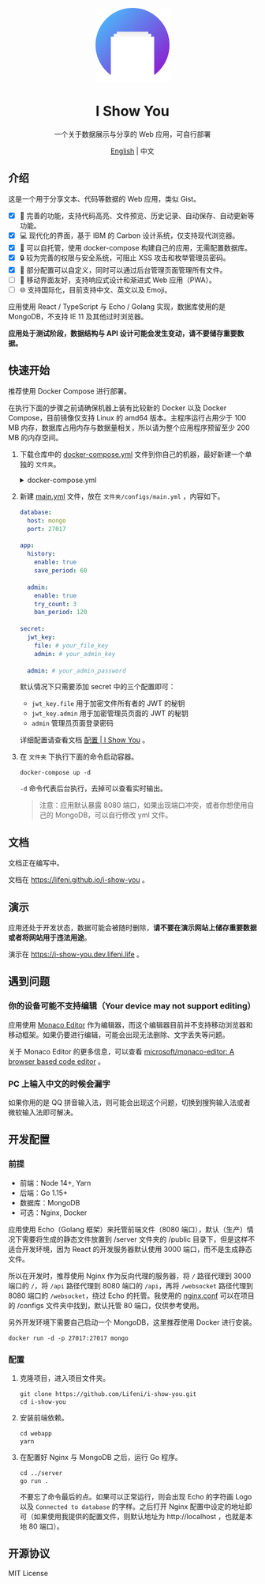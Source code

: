 <p align="center">
  <img width="150px" alt="Logo" src="logo.svg" />
</p>

<h1 align="center">I Show You</h1>
<p align="center">一个关于数据展示与分享的 Web 应用，可自行部署</p>
<p align="center"><a href="README.md">English</a> | 中文</p>

## 介绍

这是一个用于分享文本、代码等数据的 Web 应用，类似 Gist。

- [x] 🔮 完善的功能，支持代码高亮、文件预览、历史记录、自动保存、自动更新等功能。
- [x] 💻 现代化的界面，基于 IBM 的 Carbon 设计系统，仅支持现代浏览器。
- [x] 🚀 可以自托管，使用 docker-compose 构建自己的应用，无需配置数据库。
- [x] 🔒 较为完善的权限与安全系统，可阻止 XSS 攻击和枚举管理员密码。
- [x] 🧱 部分配置可以自定义，同时可以通过后台管理页面管理所有文件。
- [ ] 📱 移动界面友好，支持响应式设计和渐进式 Web 应用（PWA）。
- [ ] 🌐 支持国际化，目前支持中文、英文以及 Emoji。

应用使用 React / TypeScript 与 Echo / Golang 实现，数据库使用的是 MongoDB，不支持 IE 11 及其他过时浏览器。

**应用处于测试阶段，数据结构与 API 设计可能会发生变动，请不要储存重要数据。**

## 快速开始

推荐使用 Docker Compose 进行部署。

在执行下面的步骤之前请确保机器上装有比较新的 Docker 以及 Docker Compose，目前镜像仅支持 Linux 的 amd64 版本。主程序运行占用少于 100 MB 内存，数据库占用内存与数据量相关，所以请为整个应用程序预留至少 200 MB 的内存空间。

1. 下载仓库中的 [docker-compose.yml](https://github.com/Lifeni/i-show-you/blob/master/build/docker-compose.yml) 文件到你自己的机器，最好新建一个单独的 `文件夹`。

   <details>
     <summary>docker-compose.yml</summary>

   ```yml
   version: "3"

   services:
     mongo:
       image: mongo:latest
       container_name: i-show-you-mongo
       restart: always
       # ports:
       #   - 27017:27017
       volumes:
         - data:/data/db
       networks:
         - network

     app:
       image: lifeni/i-show-you:latest
       container_name: i-show-you-app
       restart: always
       ports:
         - 8080:8080
       volumes:
         - ./configs:/app/configs
       networks:
         - network
       depends_on:
         - mongo

   volumes:
     data:

   networks:
     network:
   ```

   </details>

2. 新建 [main.yml](https://github.com/Lifeni/i-show-you/blob/master/configs/main.yml) 文件，放在 `文件夹/configs/main.yml` ，内容如下。

   ```yml
   database:
     host: mongo
     port: 27017

   app:
     history:
       enable: true
       save_period: 60

     admin:
       enable: true
       try_count: 3
       ban_period: 120

   secret:
     jwt_key:
       file: # your_file_key
       admin: # your_admin_key

     admin: # your_admin_password
   ```

   默认情况下只需要添加 secret 中的三个配置即可：

   - `jwt_key.file` 用于加密文件所有者的 JWT 的秘钥
   - `jwt_key.admin` 用于加密管理员页面的 JWT 的秘钥
   - `admin` 管理员页面登录密码

   详细配置请查看文档 [配置 | I Show You](https://lifeni.github.io/i-show-you/config/) 。

3. 在 `文件夹` 下执行下面的命令启动容器。

   ```shell
   docker-compose up -d
   ```

   `-d` 命令代表后台执行，去掉可以查看实时输出。

   > 注意：应用默认暴露 8080 端口，如果出现端口冲突，或者你想使用自己的 MongoDB，可以自行修改 yml 文件。

## 文档

文档正在编写中。

文档在 https://lifeni.github.io/i-show-you 。

## 演示

应用还处于开发状态，数据可能会被随时删除，**请不要在演示网站上储存重要数据或者将网站用于违法用途**。

演示在 https://i-show-you.dev.lifeni.life 。

## 遇到问题

### 你的设备可能不支持编辑（Your device may not support editing）

应用使用 [Monaco Editor](https://microsoft.github.io/monaco-editor/) 作为编辑器，而这个编辑器目前并不支持移动浏览器和移动框架。如果仍要进行编辑，可能会出现无法删除、文字丢失等问题。

关于 Monaco Editor 的更多信息，可以查看 [microsoft/monaco-editor: A browser based code editor](https://github.com/Microsoft/monaco-editor#monaco-editor) 。

### PC 上输入中文的时候会漏字

如果你用的是 QQ 拼音输入法，则可能会出现这个问题，切换到搜狗输入法或者微软输入法即可解决。

## 开发配置

### 前提

- 前端：Node 14+, Yarn
- 后端：Go 1.15+
- 数据库：MongoDB
- 可选：Nginx, Docker

应用使用 Echo（Golang 框架）来托管前端文件（8080 端口），默认（生产）情况下需要将生成的静态文件放置到 /server 文件夹的 /public 目录下，但是这样不适合开发环境，因为 React 的开发服务器默认使用 3000 端口，而不是生成静态文件。

所以在开发时，推荐使用 Nginx 作为反向代理的服务器，将 `/` 路径代理到 3000 端口的 `/`，将 `/api` 路径代理到 8080 端口的 `/api`，再将 `/websocket` 路径代理到 8080 端口的 `/websocket`，绕过 Echo 的托管。我使用的 [nginx.conf](configs/nginx.conf) 可以在项目的 /configs 文件夹中找到，默认托管 80 端口，仅供参考使用。

另外开发环境下需要自己启动一个 MongoDB，这里推荐使用 Docker 进行安装。

```shell
docker run -d -p 27017:27017 mongo
```

### 配置

1. 克隆项目，进入项目文件夹。

   ```shell
   git clone https://github.com/Lifeni/i-show-you.git
   cd i-show-you
   ```

2. 安装前端依赖。

   ```shell
   cd webapp
   yarn
   ```

3. 在配置好 Nginx 与 MongoDB 之后，运行 Go 程序。

   ```shell
   cd ../server
   go run .
   ```

   不要忘了命令最后的点。如果可以正常运行，则会出现 Echo 的字符画 Logo 以及 `Connected to database` 的字样。之后打开 Nginx 配置中设定的地址即可（如果使用我提供的配置文件，则默认地址为 http://localhost ，也就是本地 80 端口）。

## 开源协议

MIT License
